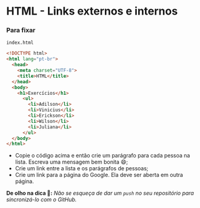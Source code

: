 # HTML - Links externos e internos

### Para fixar

`index.html`

```html
<!DOCTYPE html>
<html lang="pt-br">
  <head>
    <meta charset="UTF-8">
    <title>HTML</title>
  </head>
  <body>
    <h1>Exercícios</h1>
      <ul>
        <li>Adilson</li>
        <li>Vinicius</li>
        <li>Erickson</li>
        <li>Wilson</li>
        <li>Juliana</li>
      </ul>
  </body>
</html>
```

- Copie o código acima e então crie um parágrafo para cada pessoa na lista. Escreva uma mensagem bem bonita 😄;
- Crie um link entre a lista e os parágrafos de pessoas;
- Crie um link para a página do Google. Ela deve ser aberta em outra página.

**De olho na dica 👀:** _Não se esqueça de dar um `push` no seu repositório para sincronizá-lo com o GitHub._

